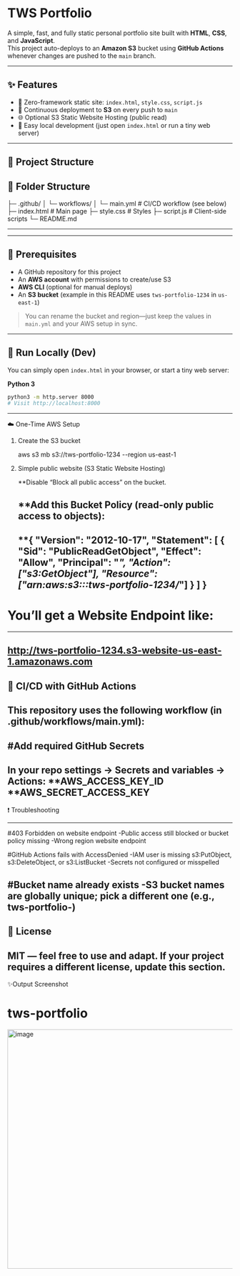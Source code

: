 # TWS Portfolio

A simple, fast, and fully static personal portfolio site built with **HTML**, **CSS**, and **JavaScript**.  
This project auto-deploys to an **Amazon S3** bucket using **GitHub Actions** whenever changes are pushed to the `main` branch.

---

## ✨ Features

- 🔧 Zero-framework static site: `index.html`, `style.css`, `script.js`
- 🚀 Continuous deployment to **S3** on every push to `main`
- 🌐 Optional S3 Static Website Hosting (public read)
- 🧪 Easy local development (just open `index.html` or run a tiny web server)

---

## 📁 Project Structure

## 📂 Folder Structure

├─ .github/
│ └─ workflows/
│ └─ main.yml # CI/CD workflow (see below)
├─ index.html # Main page
├─ style.css # Styles
├─ script.js # Client-side scripts
└─ README.md

---


---

## 🧰 Prerequisites

- A GitHub repository for this project
- An **AWS account** with permissions to create/use S3
- **AWS CLI** (optional for manual deploys)
- An **S3 bucket** (example in this README uses `tws-portfolio-1234` in `us-east-1`)

> You can rename the bucket and region—just keep the values in `main.yml` and your AWS setup in sync.

---

## 🧪 Run Locally (Dev)

You can simply open `index.html` in your browser, or start a tiny web server:

**Python 3**
```bash
python3 -m http.server 8000
# Visit http://localhost:8000
```

---

☁️ One-Time AWS Setup

1) Create the S3 bucket

   aws s3 mb s3://tws-portfolio-1234 --region us-east-1

2) Simple public website (S3 Static Website Hosting)
   
   **Disable “Block all public access” on the bucket.

   **Add this Bucket Policy (read-only public access to objects):
   ---
   **{
       "Version": "2012-10-17",
       "Statement": [
         {
           "Sid": "PublicReadGetObject",
           "Effect": "Allow",
           "Principal": "*",
           "Action": ["s3:GetObject"],
           "Resource": ["arn:aws:s3:::tws-portfolio-1234/*"]
         }
       ]
      }
   ---

#  You’ll get a Website Endpoint like:
 ---
   http://tws-portfolio-1234.s3-website-us-east-1.amazonaws.com
 ---


🤖 CI/CD with GitHub Actions
  ---
  This repository uses the following workflow (in .github/workflows/main.yml):
  ---

#Add required GitHub Secrets
 ---
  In your repo settings → Secrets and variables → Actions:
    **AWS_ACCESS_KEY_ID
    **AWS_SECRET_ACCESS_KEY
 --- 

❗ Troubleshooting

---
#403 Forbidden on website endpoint
-Public access still blocked or bucket policy missing
-Wrong region website endpoint

#GitHub Actions fails with AccessDenied
-IAM user is missing s3:PutObject, s3:DeleteObject, or s3:ListBucket
-Secrets not configured or misspelled

#Bucket name already exists
-S3 bucket names are globally unique; pick a different one (e.g., tws-portfolio-<random>)
---

📜 License
---
MIT — feel free to use and adapt. If your project requires a different license, update this section.
---


✨Output Screenshot
# tws-portfolio

  <img width="1122" height="536" alt="image" src="https://github.com/user-attachments/assets/855448df-db74-4b93-a4ef-fe78d287d583" />
